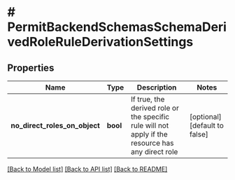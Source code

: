 # # PermitBackendSchemasSchemaDerivedRoleRuleDerivationSettings

## Properties

Name | Type | Description | Notes
------------ | ------------- | ------------- | -------------
**no_direct_roles_on_object** | **bool** | If true, the derived role or the specific rule will not apply if the resource has any direct role | [optional] [default to false]

[[Back to Model list]](../../README.md#models) [[Back to API list]](../../README.md#endpoints) [[Back to README]](../../README.md)

